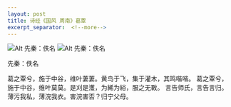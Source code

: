 ```yaml
---
layout: post
title: 诗经《国风 周南》葛覃
excerpt_separator:  <!--more-->
---
```

![Alt 先秦：佚名](/E:\徐泠钰\学习\2017年上学期\E-Marketing\GP个人博客\xly\xlingyu.github.io\assets\blog-images/1.jpg)
![Alt 先秦：佚名](E:\徐泠钰\学习\2017年上学期\E-Marketing\GP个人博客\xly\xlingyu.github.io\assets\blog-images/1.jpg)

先秦：佚名

葛之覃兮，施于中谷，维叶萋萋。黄鸟于飞，集于灌木，其鸣喈喈。
葛之覃兮，施于中谷，维叶莫莫。是刈是濩，为絺为綌，服之无斁。
言告师氏，言告言归。薄污我私，薄浣我衣。害浣害否？归宁父母。
